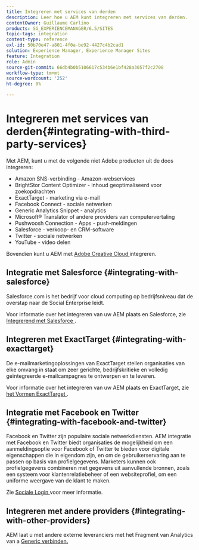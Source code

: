 ```yaml
---
title: Integreren met services van derden
description: Leer hoe u AEM kunt integreren met services van derden.
contentOwner: Guillaume Carlino
products: SG_EXPERIENCEMANAGER/6.5/SITES
topic-tags: integration
content-type: reference
exl-id: 50b70e47-a801-4f0a-be92-4427c4b2cad1
solution: Experience Manager, Experience Manager Sites
feature: Integration
role: Admin
source-git-commit: 66db4b0b5106617c534b6e1bf428a3057f2c2708
workflow-type: tm+mt
source-wordcount: '252'
ht-degree: 0%

---
```


# Integreren met services van derden{#integrating-with-third-party-services}

Met AEM, kunt u met de volgende niet Adobe producten uit de doos integreren:

* Amazon SNS-verbinding - Amazon-webservices
* BrightStor Content Optimizer - inhoud geoptimaliseerd voor zoekopdrachten
* ExactTarget - marketing via e-mail
* Facebook Connect - sociale netwerken
* Generic Analytics Snippet - analytics
* Microsoft® Translator of andere providers van computervertaling
* Pushwoosh Connection - Apps - push-meldingen
* Salesforce - verkoop- en CRM-software
* Twitter - sociale netwerken
* YouTube - video delen
<!-- * Silverpop Engage - marketing automation, email, mobile, and social NO LONGER EXISTS; ITS REPLACEMENT IS UNKNOWN -->

Bovendien kunt u AEM met [ Adobe Creative Cloud ](/help/assets/aem-cc-integration-best-practices.md) integreren.

## Integratie met Salesforce {#integrating-with-salesforce}

Salesforce.com is het bedrijf voor cloud computing op bedrijfsniveau dat de overstap naar de Social Enterprise leidt.

Voor informatie over het integreren van uw AEM plaats en Salesforce, zie [ Integrerend met Salesforce ](/help/sites-administering/salesforce.md).

<!-- THE INFORMATION BELOW APPEARS OBSOLETE; first URL is a 404. I could not find a suitable replacement for it.
## Integrating with Silverpop Engage {#integrating-with-silverpop-engage}

>[!NOTE]
>
>Silverpop Engage integration is not available out of the box. To integrate AEM with Silverpop Engage, [download the package](https://www.adobeaemcloud.com/content/marketplace/marketplaceProxy.html?packagePath=/content/companies/public/adobe/packages/aem620/product/cq-mcm-integrations-silverpop-content) from Package Share.

Silverpop Engage provides marketing automation, email, mobile, and social.

For information about integrating your AEM site and ExactTarget, see [Integrating with Silverpop Engage](/help/sites-administering/silverpop.md). -->

## Integreren met ExactTarget {#integrating-with-exacttarget}

De e-mailmarketingoplossingen van ExactTarget stellen organisaties van elke omvang in staat om zeer gerichte, bedrijfskritieke en volledig geïntegreerde e-mailcampagnes te ontwerpen en te leveren.

Voor informatie over het integreren van uw AEM plaats en ExactTarget, zie [ het Vormen ExactTarget ](/help/sites-administering/exacttarget.md).

## Integratie met Facebook en Twitter {#integrating-with-facebook-and-twitter}

Facebook en Twitter zijn populaire sociale netwerkdiensten. AEM integratie met Facebook en Twitter biedt organisaties de mogelijkheid om een aanmeldingsoptie voor Facebook of Twitter te bieden voor digitale eigenschappen die in eigendom zijn, en om de gebruikerservaring aan te passen op basis van profielgegevens. Marketers kunnen ook profielgegevens combineren met gegevens uit aanvullende bronnen, zoals een systeem voor klantenrelatiebeheer of een websiteprofiel, om een uniforme weergave van de klant te maken.

Zie [ Sociale Login ](/help/communities/social-login.md) voor meer informatie.

## Integreren met andere providers {#integrating-with-other-providers}

AEM laat u met andere externe leveranciers met het Fragment van Analytics van a [ Generic verbinden.](/help/sites-administering/external-providers.md)
